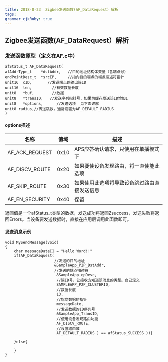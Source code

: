 ```yaml
---
title: 2018-8-23  Zigbee发送函数(AF_DataRequest）解析 
tags: 
grammar_cjkRuby: true
---
```

## Zigbee发送函数(AF_DataRequest）解析 

### 发送函数原型（定义在AF.c中）
``` cpp?linenums
afStatus_t AF_DataRequest( 
afAddrType_t    *dstAddr,   //目的地址结构体变量（含端点号）
endPointDesc_t  *srcEP,     //指向目的端点的端点描述符指针
unit16  cID,       //发送端点的输出簇ID      
unit16  len,         //有效数据长度               
unit8   *buf,        //数据
unit8   *transID,   //发送序列指针号，如果为缓存发送该ID增加1    
unit8   *options,      //发送选项  见下面详解         
unit8 radius,//传送跳数，通常设置为AF_DEFAULT_RADIUS
)
```
#### options描述
|       名称     |   值域   |                      描述                    |
| ---------------| -------- | ----------------- |
| AF_ACK_REQUEST |   0x10   | APS应答确认请求，只使用在单播模式下          |
| AF_DISCV_ROUTE |   0x20   | 如果要使设备发现路由，将一直使能此选项       |
| AF_SKIP_ROUTE  |   0x30   | 如果使用此选项将导致设备跳过路由直接发送信息 |
| AF_EN_SECURITY |   0x40   |               保留                           |

返回值是一个afStatus_t类型的数据，发送成功将返回Zsuccess，发送失败将返回Errors。当设备要发送数据时，直接在应用层调用此函数即可。

#### 发送消息示例

``` cpp?linenums
void MySendMessage(void)
{
    char messageDate[] = "Hello Word!!"
	if(AF_DataRequest(
	                  //发送的目的地址
	                  &SampleApp_P2P_DstAddr, 
					  //发送的端点描述符
	                   &SampleApp_epDesc,
					   //簇ID号，让接收方知道该消息的类型。自己定义
                       SAMPLEAPP_P2P_CLUSTERID,
					   //数据长度
                       13,
					   //指向数据的指针
                       messageDate,
					   //发送数据的ID序列号
                       &SampleApp_TransID,
					   //使用设备发现路由功能
                       AF_DISCV_ROUTE,
					   //设置路由域
                       AF_DEFAULT_RADIUS ) == afStatus_SUCCESS )){
	
	}else{
	
	}
}
```